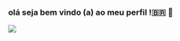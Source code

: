 ### olá seja bem vindo (a) ao meu perfil !🇧🇷 🌙




![](https://media.tenor.com/BdS6KadQDDYAAAAC/sleepy-tired.gif)
